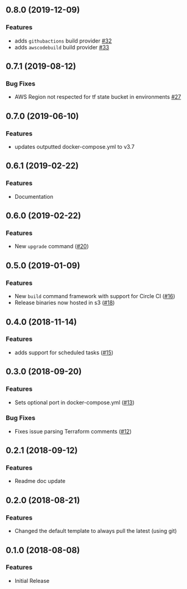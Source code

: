 ## 0.8.0 (2019-12-09)

### Features

- adds `githubactions` build provider [#32](https://github.com/turnerlabs/fargate-create/pull/32)
- adds `awscodebuild` build provider [#33](https://github.com/turnerlabs/fargate-create/pull/33)


## 0.7.1 (2019-08-12)

### Bug Fixes

- AWS Region not respected for tf state bucket in environments [#27](https://github.com/turnerlabs/fargate-create/issues/27)


## 0.7.0 (2019-06-10)

### Features

- updates outputted docker-compose.yml to v3.7


## 0.6.1 (2019-02-22)

### Features

- Documentation


## 0.6.0 (2019-02-22)

### Features

- New `upgrade` command ([#20](https://github.com/turnerlabs/fargate-create/issues/20))


## 0.5.0 (2019-01-09)

### Features

- New `build` command framework with support for Circle CI ([#16](https://github.com/turnerlabs/fargate-create/pull/16))
- Release binaries now hosted in s3 ([#18](https://github.com/turnerlabs/fargate-create/pull/18))


## 0.4.0 (2018-11-14)

### Features

- adds support for scheduled tasks ([#15](https://github.com/turnerlabs/fargate-create/pull/15))


## 0.3.0 (2018-09-20)

### Features

- Sets optional port in docker-compose.yml ([#13](https://github.com/turnerlabs/fargate-create/issues/13))

### Bug Fixes

  - Fixes issue parsing Terraform comments ([#12](https://github.com/turnerlabs/fargate-create/issues/12))


## 0.2.1 (2018-09-12)

### Features

  - Readme doc update


## 0.2.0 (2018-08-21)

### Features

  - Changed the default template to always pull the latest (using git)


## 0.1.0 (2018-08-08)

### Features

  - Initial Release
